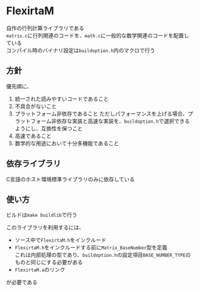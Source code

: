 # FlexirtaM  
自作の行列計算ライブラリである  
`matrix.c`に行列関連のコードを、`math.c`に一般的な数学関連のコードを配置している  
コンパイル時のバイナリ設定は`buildoption.h`内のマクロで行う  


## 方針  
優先順に、  
1. 統一された読みやすいコードであること
2. 不具合がないこと
3. プラットフォーム非依存であること
   ただしパフォーマンスを上げる場合、プラットフォーム非依存な実装と高速な実装を、`buildoption.h`で選択できるようにし、互換性を保つこと
4. 高速であること
5. 数学的な用途において十分多機能であること


## 依存ライブラリ  
C言語のホスト環境標準ライブラリのみに依存している


## 使い方  
ビルドは`make buildlib`で行う  

このライブラリを利用するには、
- ソース中で`FlexirtaM.h`をインクルード
- `FlexirtaM.h`をインクルードする前に`Matrix_BaseNumber`型を定義  
   これは内部処理の型であり、`buildoption.h`の設定項目`BASE_NUMBER_TYPE`のものと同じにする必要がある
- `FlexirtaM.a`のリンク  

が必要である
